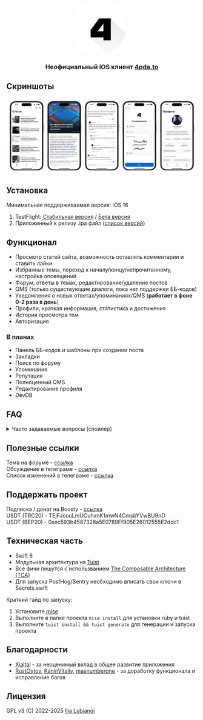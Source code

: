 <p align="center" width="100%">
  <img width="25%" src="Images/logo.png">
</p>  
<h3><p align="center">Неофициальный iOS клиент <a href="https://4pda.to/">4pda.to</a></p></h3>

## Скриншоты
![Скриншоты](Images/screenshots.png)

## Установка
Минимальная поддерживаемая версия: iOS 16
1) TestFlight: [Стабильная версия](https://testflight.apple.com/join/CuI3nlN2) / [Бета версия](https://testflight.apple.com/join/bE3XxjQ0)
2) Приложенный к релизу .ipa файл ([список версий](https://github.com/SubvertDev/ForPDA/releases/latest))

## Функционал
- Просмотр статей сайта, возможность оставлять комментарии и ставить лайки
- Избранные темы, переход к началу/концу/непрочитанному, настройка оповещений
- Форум, ответы в темах, редактирование/удаление постов
- QMS (только существующие диалоги, пока нет поддержки ББ-кодов)
- Уведомления о новых ответах/упоминаниях/QMS (**работает в фоне 0-2 раза в день**)
- Профили, краткая информация, статистика и достижения
- История просмотра тем
- Авторизация

### В планах
- Панель ББ-кодов и шаблоны при создании поста
- Закладки
- Поиск по форуму
- Упоминания
- Репутация
- Полноценный QMS
- Редактирование профиля
- DevDB

## FAQ
<details>
<summary>Часто задаваемые вопросы (спойлер)</summary>
  
Q: Я нашел баг / у меня есть предложение, куда писать?  
A: Пишите нам в [чат в телеграме](https://t.me/forpda_ios_chat) или [тему на 4pda](https://4pda.to/forum/index.php?showtopic=1104159)

Q: Как установить приложение? В чем разница между стабильной / бета версией?  
A: На данный момент есть два варианта установки: 
1) Через [TestFlight](https://apps.apple.com/ru/app/testflight/id899247664). Есть две версии: стабильная (изменения реже, крупнее, без крупных багов) и бета (изменения чаще, меньше, потенциально что-то ломают)
2) Скачать .ipa и установить с помощью AltStore / Sideloadly / и т.д.  

Q: Приложение не грузит страницы после запуска и помогает только перезапуск приложения / при запуске выскакивает ошибка "Упс, что-то пошло не так"  
A: Это старый баг связанный с соединением к 4pda и ограничениями со стороны iOS. В планах однажды починить этот баг, но пока он случается не часто, так что не в приоритете

Q: Приложение ничего не грузит даже после перезапуска / не грузятся картинки / файлы, что делать?  
A: Попробовать сменить текущий маршрут

Q: Почему уведомления из приложения не приходят сразу же, а с задержкой / только при запуске?  
A: Из-за ограничений со стороны iOS, приложение может запросить уведомления в фоне только 0-2 раза в день

Q: У меня iOS 15 или раньше, можно ли понизить версию?  
A: Нет и не планируется
</details>

<a id="links"></a>
## Полезные ссылки
Тема на форуме - [ссылка](https://4pda.to/forum/index.php?showtopic=1104159)  
Обсуждение в телеграме - [ссылка](https://t.me/forpda_ios_chat)  
Список изменений в телеграме - [ссылка](https://t.me/forpda_ios)

## Поддержать проект
Подписка / донат на Boosty - [ссылка](https://boosty.to/forpda)  
USDT (TRC20) - TEjFJcouLmUCuhxnK1mwN4CmsbYVwBU9nD  
USDT (BEP20) - 0xec593b4587328a5E0789Ff905E26012555E2ddc1

## Техническая часть
- Swift 6
- Модульная архитектура на [Tuist](https://tuist.io)
- Все фичи пишутся с использванием [The Composable Architecture (TCA)](https://github.com/pointfreeco/swift-composable-architecture)
- Для запуска PostHog/Sentry необходимо вписать свои ключи в Secrets.swift

Краткий гайд по запуску:
1) Установите [mise](https://github.com/jdx/mise)
2) Выполните в папке проекта `mise install` для установки ruby и tuist
3) Выполните `tuist install && tuist generate` для генерации и запуска проекта

## Благодарности
- [Xialtal](https://github.com/Xialtal) - за неоценимый вклад в общее развитие приложения
- [RustOytov](https://github.com/RustOytov), [KaninVitaliy](https://github.com/KaninVitaliy), [masnumberone](https://github.com/masnumberone) - за доработку функционала и исправление багов

## Лицензия
GPL v3 (C) 2022-2025 [Ilia Lubianoi](https://github.com/SubvertDev)
